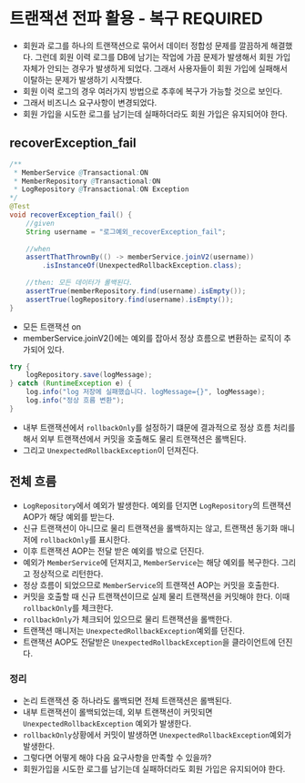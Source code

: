 # 트랜잭션 전파 활용 - 복구 REQUIRED
- 회원과 로그를 하나의 트랜잭션으로 묶어서 데이터 정합성 문제를 깔끔하게 해결했다. 그런데 회원 이력 로그를
DB에 남기는 작업에 가끔 문제가 발생해서 회원 가입 자체가 안되는 경우가 발생하게 되었다. 그래서 사용자들이
회원 가입에 실패해서 이탈하는 문제가 발생하기 시작헀다.
- 회원 이력 로그의 경우 여러가지 방법으로 추후에 복구가 가능할 것으로 보인다.
- 그래서 비즈니스 요구사항이 변경되었다.
- 회원 가입을 시도한 로그를 남기는데 실패하더라도 회원 가입은 유지되어야 한다.

## recoverException_fail
```java
/**
 * MemberService @Transactional:ON
 * MemberRepository @Transactional:ON
 * LogRepository @Transactional:ON Exception
*/
@Test
void recoverException_fail() {
    //given
    String username = "로그예외_recoverException_fail";
    
    //when
    assertThatThrownBy(() -> memberService.joinV2(username))
        .isInstanceOf(UnexpectedRollbackException.class);
    
    //then: 모든 데이터가 롤백된다.
    assertTrue(memberRepository.find(username).isEmpty());
    assertTrue(logRepository.find(username).isEmpty());
}
```
- 모든 트랜잭션 on
- memberService.joinV2()에는 예외를 잡아서 정상 흐름으로 변환하는 로직이 추가되어 있다.
```java
try {
    logRepository.save(logMessage);
} catch (RuntimeException e) {
    log.info("log 저장에 실패했습니다. logMessage={}", logMessage);
    log.info("정상 흐름 변환");
}
```
- 내부 트랜잭션에서 `rollbackOnly`를 설정하기 떄문에 결과적으로 정상 흐름 처리를 해서 외부 트랜잭션에서
커밋을 호출해도 물리 트랜잭션은 롤백된다.
- 그리고 `UnexpectedRollbackException`이 던져진다.

## 전체 흐름
- `LogRepository`에서 예외가 발생한다. 예외를 던지면 `LogRepository`의 트랜잭션 AOP가 해당 예외를
받는다.
- 신규 트랜잭션이 아니므로 물리 트랜잭션을 롤백하지는 않고, 트랜잭션 동기화 매니저에 `rollbackOnly`를 
표시한다.
- 이후 트랜잭션 AOP는 전달 받은 예외를 밖으로 던진다.
- 예외가 `MemberService`에 던져지고, `MemberService`는 해당 예외를 복구한다. 그리고 정상적으로
리턴한다.
- 정상 흐름이 되었으므로 `MemberService`의 트랜잭션 AOP는 커밋을 호출한다.
- 커밋을 호출할 때 신규 트랜잭션이므로 실제 물리 트랜잭션을 커밋해야 한다. 이때 `rollbackOnly`를 
체크한다.
- `rollbackOnly`가 체크되어 있으므로 물리 트랜잭션을 롤백한다.
- 트랜잭션 매니저는 `UnexpectedRollbackException`예외를 던진다.
- 트랜잭션 AOP도 전달받은 `UnexpectedRollbackException`을 클라이언트에 던진다.

### 정리
- 논리 트랜잭션 중 하나라도 롤백되면 전체 트랜잭션은 롤백된다.
- 내부 트랜잭션이 롤백되었는데, 외부 트랜잭션이 커밋되면 `UnexpectedRollbackException` 예외가
발생한다.
- `rollbackOnly`상황에서 커밋이 발생하면 `UnexpectedRollbackException`예외가 발생한다.
- 그렇다면 어떻게 해야 다음 요구사항을 만족할 수 있을까?
- 회원가입을 시도한 로그를 남기는데 실패하더라도 회원 가입은 유지되어야 한다.
